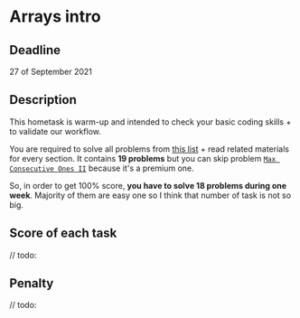 # Arrays intro
## Deadline
27 of September 2021
## Description
This hometask is warm-up and intended to check your basic coding skills + to validate our workflow.

You are required to solve all problems from [this list](https://leetcode.com/explore/learn/card/fun-with-arrays/) + read related materials for every section.
It contains **19 problems** but you can skip problem [`Max Consecutive Ones II`](https://leetcode.com/explore/learn/card/fun-with-arrays/523/conclusion/3230/) because it's a premium one.

So, in order to get 100% score, **you have to solve 18 problems during one week**. Majority of them are easy one so I think that number of task is not so big.

## Score of each task
// todo:

## Penalty
// todo:
